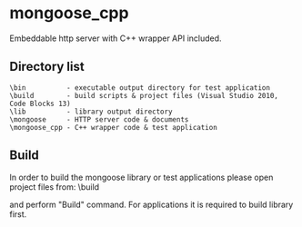 # mongoose_cpp
Embeddable http server with C++ wrapper API included.

Directory list
------------------------
    \bin          - executable output directory for test application
    \build        - build scripts & project files (Visual Studio 2010, Code Blocks 13)
    \lib          - library output directory 
    \mongoose     - HTTP server code & documents
    \mongoose_cpp - C++ wrapper code & test application
  
Build
------------------------  
In order to build the mongoose library or test applications please open project files from:
  \build
  
and perform "Build" command. 
For applications it is required to build library first.
  